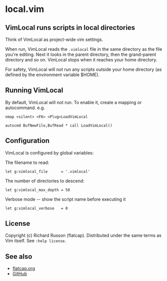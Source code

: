 # local.vim

## VimLocal runs scripts in local directories

Think of VimLocal as project-wide vim settings.

When run, VimLocal reads the `.vimlocal` file in the same directory as the file
you're editing.  Next it looks in the parent directory, then the grand-parent
directory and so on.  VimLocal stops when it reaches your home directory.

For safety, VimLocal will not run any scripts outside your home directory (as
defined by the environment variable $HOME).

## Running VimLocal

By default, VimLocal will not run.  To enable it, create a mapping or
autocommand. e.g.

    nmap <silent> <F6> <Plug>LoadVimLocal

    autocmd BufNewFile,BufRead * call LoadVimLocal()

## Configuration

VimLocal is configured by global variables:

The filename to read:

	let g:vimlocal_file      = '.vimlocal'

The number of directories to descend:

	let g:vimlocal_max_depth = 50

Verbose mode -- show the script name before executing it

	let g:vimlocal_verbose   = 0

## License

Copyright (c) Richard Russon (flatcap).
Distributed under the same terms as Vim itself.
See `:help license`.

## See also

- [flatcap.org](https://flatcap.org)
- [GitHub](https://github.com/flatcap/vim-local)

